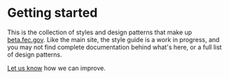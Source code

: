 # Getting started

This is the collection of styles and design patterns that make up [beta.fec.gov](https://beta.fec.gov/). Like the main site, the style guide is a work in progress, and you may not find complete documentation behind what's here, or a full list of design patterns.

[Let us know](https://github.com/18f/fec-style/issues) how we can improve.
